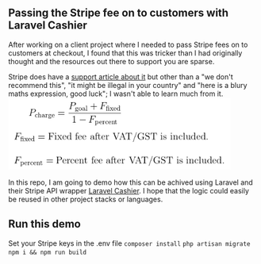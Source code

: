 ## Passing the Stripe fee on to customers with Laravel Cashier

After working on a client project where I needed to pass Stripe fees on to customers at checkout, I found that this was tricker than I had originally thought and the resources out there to support you are sparse.

Stripe does have a [support article about it](https://support.stripe.com/questions/passing-the-stripe-fee-on-to-customers) but other than a "we don't recommend this", "it might be illegal in your country" and "here is a blury maths expression, good luck"; I wasn't able to learn much from it.
![Expression from Stripe](public/images/stripe-added-fees-expression.png)

In this repo, I am going to demo how this can be achived using Laravel and their Stripe API wrapper [Laravel Cashier](https://laravel.com/docs/10.x/billing).
I hope that the logic could easily be reused in other project stacks or languages.

## Run this demo
Set your Stripe keys in the .env file
`composer install`
`php artisan migrate`
`npm i && npm run build`
